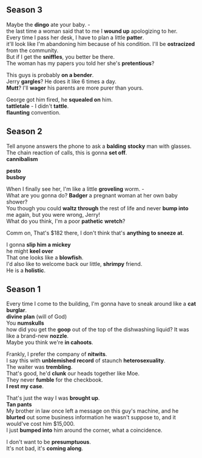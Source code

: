 
## Season 3 

Maybe the **dingo** ate your baby. -  
the last time a woman said that to me I **wound up** apologizing to her.  
Every time I pass her desk, I have to plan a little **patter**.  
it'll look like I'm abandoning him because of his condition. I'll be **ostracized** from the community.  
But if I get the **sniffles**, you better be there.  
The woman has my papers you told her she's **pretentious**?  

This guys is probably **on a bender**.  
Jerry **gargles**? He does it like 6 times a day.  
**Mutt**? I'll **wager** his parents are more purer than yours.  

George got him fired, he **squealed on** him.  
**tattletale** - I didn't **tattle**.  
**flaunting** convention.  


## Season 2  

Tell anyone answers the phone to ask a **balding** **stocky** man with glasses.  
The chain reaction of calls, this is gonna **set off**.  
**cannibalism**  

**pesto**  
**busboy**  

When I finally see her, I'm like a little **groveling** worm. -  
What are you gonna do? **Badger** a pregnant woman at her own baby shower?  
You though you could **waltz through** the rest of life and never **bump into** me again, but you were wrong, Jerry!  
What do you think, I'm a poor **pathetic** **wretch**?  

Comm on, That's $182 there, I don't think that's **anything to sneeze at**.  

I gonna **slip him a mickey**  
he might **keel over**  
That one looks like a **blowfish**.  
I'd also like to welcome back our little, **shrimpy** friend.  
He is a **holistic**.  


## Season 1 


Every time I come to the building, I'm gonna have to sneak around like a **cat burglar**.  
**divine plan** (will of God)  
You **numskulls**  
how did you get the **goop** out of the top of the dishwashing liquid? It was like a brand-new **nozzle**.  
Maybe you think we're **in cahoots**.   

Frankly, I prefer the company of **nitwits**.  
I say this with **unblemished record** of staunch **heterosexuality**.  
The waiter was **trembling**.  
That's good, he'd **clunk** our heads together like Moe.  
They never **fumble** for the checkbook.  
**I rest my case**.  

That's just the way I was **brought up**.  
**Tan pants**  
My brother in law once left a message on this guy's machine, and he **blurted** out some business information he wasn't suppose to, and it would've cost him $15,000.  
I just **bumped into** him around the corner, what a coincidence.  

I don't want to be **presumptuous**.  
It's not bad, it's **coming along**.  

